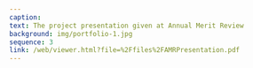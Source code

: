 ```yaml
---
caption:  
text: The project presentation given at Annual Merit Review
background: img/portfolio-1.jpg
sequence: 3
link: /web/viewer.html?file=%2Ffiles%2FAMRPresentation.pdf
---
```


 